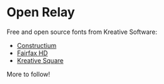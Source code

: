 # Open Relay

Free and open source fonts from Kreative Software:

  * [Constructium](http://www.kreativekorp.com/software/fonts/constructium.shtml)
  * [Fairfax HD](http://www.kreativekorp.com/software/fonts/fairfaxhd.shtml)
  * [Kreative Square](http://www.kreativekorp.com/software/fonts/ksquare.shtml)

More to follow!
